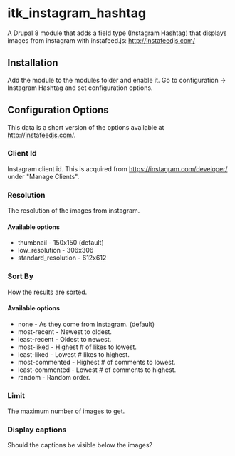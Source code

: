 # itk_instagram_hashtag

A Drupal 8 module that adds a field type (Instagram Hashtag) that displays images from instagram with instafeed.js: http://instafeedjs.com/

## Installation

Add the module to the modules folder and enable it.
Go to configuration -> Instagram Hashtag and set configuration options.

## Configuration Options

This data is a short version of the options available at http://instafeedjs.com/.

### Client Id

Instagram client id. This is acquired from https://instagram.com/developer/ under "Manage Clients".

### Resolution

The resolution of the images from instagram.

#### Available options

* thumbnail - 150x150 (default)
* low_resolution - 306x306
* standard_resolution - 612x612

### Sort By

How the results are sorted.

#### Available options

* none - As they come from Instagram. (default)
* most-recent - Newest to oldest.
* least-recent - Oldest to newest.
* most-liked - Highest # of likes to lowest.
* least-liked - Lowest # likes to highest.
* most-commented - Highest # of comments to lowest.
* least-commented - Lowest # of comments to highest.
* random - Random order.

### Limit

The maximum number of images to get.

### Display captions

Should the captions be visible below the images?